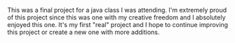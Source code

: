 This was a final project for a java class I was attending. I'm extremely proud of this project since this was one with my creative freedom and I absolutely enjoyed this one. It's my first "real" project and I hope to continue improving this project or create a new one with more additions. 
